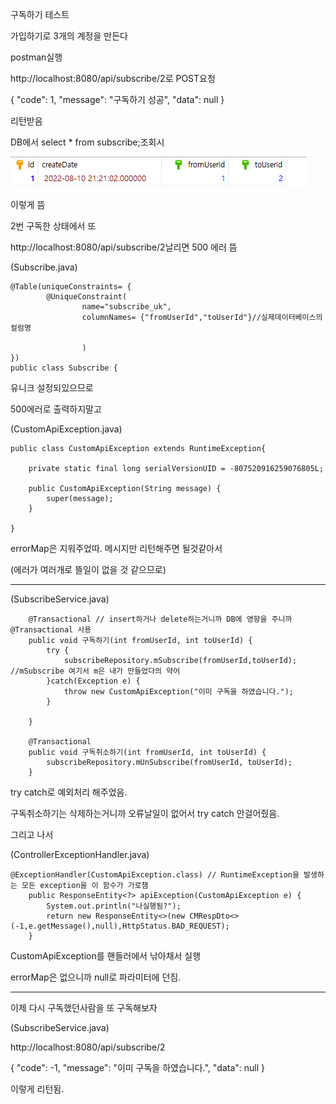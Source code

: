 구독하기 테스트

가입하기로 3개의 계정을 만든다

postman실행

http://localhost:8080/api/subscribe/2로 POST요청

{
"code": 1,
"message": "구독하기 성공",
"data": null
}

리턴받음

DB에서 select \* from subscribe;조회시

![Visual Studio Code](/img/%EA%B5%AC%EB%8F%85%ED%85%8C%EC%8A%A4%ED%8A%B8.png)

이렇게 뜸

2번 구독한 상태에서 또

http://localhost:8080/api/subscribe/2날리면 500 에러 뜸

(Subscribe.java)

```
@Table(uniqueConstraints= {
		@UniqueConstraint(
				name="subscribe_uk",
				columnNames= {"fromUserId","toUserId"}//실제데이터베이스의 컬럼명

				)
})
public class Subscribe {
```

유니크 설정되있으므로

500에러로 출력하지말고

(CustomApiException.java)

```
public class CustomApiException extends RuntimeException{

	private static final long serialVersionUID = -807520916259076805L;

	public CustomApiException(String message) {
		super(message);
	}

}

```

errorMap은 지워주었따. 메시지만 리턴해주면 될것같아서

(에러가 여러개로 뜰일이 없을 것 같으므로)

---

(SubscribeService.java)

```
	@Transactional // insert하거나 delete하는거니까 DB에 영향을 주니까 @Transactional 사용
	public void 구독하기(int fromUserId, int toUserId) {
		try {
			subscribeRepository.mSubscribe(fromUserId,toUserId); //mSubscribe 여기서 m은 내가 만들었다의 약어
		}catch(Exception e) {
			throw new CustomApiException("이미 구독을 하였습니다.");
		}

	}

    @Transactional
	public void 구독취소하기(int fromUserId, int toUserId) {
		subscribeRepository.mUnSubscribe(fromUserId, toUserId);
	}
```

try catch로 예외처리 해주었음.

구독취소하기는 삭제하는거니까 오류날일이 없어서 try catch 안걸어줬음.

그리고 나서

(ControllerExceptionHandler.java)

```
@ExceptionHandler(CustomApiException.class) // RuntimeException을 발생하는 모든 exception을 이 함수가 가로챔
	public ResponseEntity<?> apiException(CustomApiException e) {
		System.out.println("나실행됨?");
		return new ResponseEntity<>(new CMRespDto<>(-1,e.getMessage(),null),HttpStatus.BAD_REQUEST);
	}
```

CustomApiException를 핸들러에서 낚아채서 실행

errorMap은 없으니까 null로 파라미터에 던짐.

---

이제 다시 구독했던사람을 또 구독해보자

(SubscribeService.java)

http://localhost:8080/api/subscribe/2

{
"code": -1,
"message": "이미 구독을 하였습니다.",
"data": null
}

이렇게 리턴됨.
